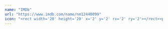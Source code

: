 ```yaml
---
name: "IMDb"
url: "https://www.imdb.com/name/nm12440099"
icon: "<rect width='20' height='20' x='2' y='2' rx='2' ry='2'></rect><path d='M7 9a2 2 0 1 0 0-4a2 2 0 0 0 0 4z'></path><path d='M12 9a2 2 0 1 0 0-4a2 2 0 0 0 0 4z'></path><path d='M17 9a2 2 0 1 0 0-4a2 2 0 0 0 0 4z'></path>"
---
```

